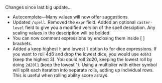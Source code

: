 Changes since last big update...

- Autocomplete—Many values will now offer suggestions.
- Updated `/spell`. Removed the `expr` field. Added an optional `caster-level` field to give you a modified version of the spell desciption. Any scaling values in the description will be bolded.
- You can now comment expressions by enclosing them inside [ ] brackets.
- Added a keep highest `h` and lowest `l` option to for dice expressions. If you want to roll 4d6 and drop the lowest dice, you would use `4d6h3` (keep the highest 3). You could roll 2d20, keeping the lowest roll by doing `2d20l1` (keep the lowest 1).  Using a multiplier with either symbol will split each iteration into separate rolls, adding up individual rows. This is useful when rolling ability score arrays.  
